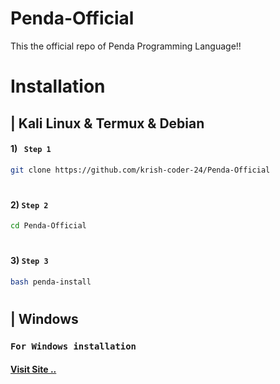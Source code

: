 # Penda-Official
This the official repo of Penda Programming Language!!

# Installation
## | Kali Linux & Termux & Debian
#### 1) ``` Step 1```
```bash
git clone https://github.com/krish-coder-24/Penda-Official
```
#
#### 2) ```Step 2```
```bash
cd Penda-Official
```
#
#### 3) ```Step 3```
```bash
bash penda-install
```

#
## | Windows
### ```For Windows installation ```
#### [Visit Site ..](www.google.com)

